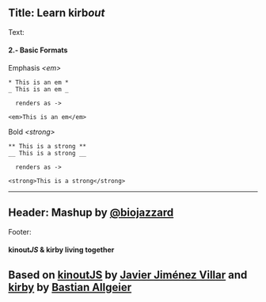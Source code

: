 Title: Learn kirb*out*
----
Text:
#### 2.- Basic Formats

Emphasis *&lt;em&gt;*
```
* This is an em *
_ This is an em _

  renders as ->

<em>This is an em</em>
```

Bold *&lt;strong&gt;*
```
** This is a strong **
__ This is a strong __

  renders as ->

<strong>This is a strong</strong>
```
----
Header:
Mashup by [@biojazzard](https://github.com/biojazzard)
----
Footer:
#### kinout*JS* & kirby living together
Based on [kinoutJS](https://github.com/soyjavi/Kinout) by [Javier Jiménez Villar](https://github.com/soyjavi) and [kirby](https://github.com/bastianallgeier/kirbycms) by [Bastian Allgeier](https://github.com/bastianallgeier)
----
